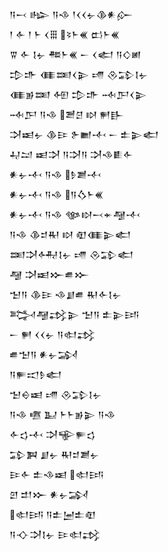 <div class='block'>
<div class='line'>𒀀𒁁 𒈗 𒀀𒈾 𒁹𒌋𒌋𒉡𒆠𒀭𒅎</div>
<div class='line'>𒁹 𒅆 𒁹 𒈨 𒌋𒑆 𒂟𒈨𒌍 𒆗𒈨𒌍</div>
<div class='line'>𒐊 𒅆 𒋙𒉡 𒍣𒈨𒌍 𒀸 𒌋𒅗 𒀀𒄭𒅖</div>
<div class='line'>𒄠𒈥 𒈪𒌅𒌋𒉌 𒋬 𒊮𒁉𒋙𒉡</div>
<div class='line'>𒈪𒂊𒌅 𒅇 𒄠𒈥 𒁄𒂅𒌋𒉌</div>
<div class='line'>𒁄𒂅 𒀀𒈾 𒍪𒆪 𒊭 𒂍𒃲</div>
<div class='line'>𒋫𒀜𒉡 𒆠𒄿 𒉿𒆤𒋾 𒀸 𒉺𒉌𒅗</div>
<div class='line'>𒄷𒁺 𒀜𒋫 𒀀𒋫𒀀 𒋫𒈾𒀾𒅆</div>
<div class='line'>𒀭𒉡𒋾 𒀀𒈾 𒊩𒋢𒋾</div>
<div class='line'>𒀭𒉡𒋾 𒀀𒈾 𒀀𒋝𒈨𒌍</div>
<div class='line'>𒀭𒉡𒋾 𒀀𒈾 𒀲𒊭𒁁𒄬𒆷𒋾</div>
<div class='line'>𒀀𒈾 𒆠𒄑𒊑 𒊭 𒊏𒈪𒉌𒅗</div>
<div class='line'>𒌅𒋫𒅈𒋙𒉡 𒋬 𒊮𒁉𒅗</div>
<div class='line'>𒆷 𒋫𒀜𒁍𒌑𒁍</div>
<div class='line'>𒈠𒀀 𒆠𒄿 𒈾𒋗𒌑 𒊑𒅆𒋙𒉡</div>
<div class='line'>𒅋𒆷𒃶𒉌 𒈠𒀀 𒉺𒉌𒅀</div>
<div class='line'>𒀸 𒂍 𒌋𒌋𒉡 𒀀𒊕𒃶</div>
<div class='line'>𒌑𒈠𒀀 𒀭𒉡𒋆</div>
<div class='line'>𒀀𒊓𒀊𒊩𒅗</div>
<div class='line'>𒈠𒀪𒀜 𒋬 𒊮𒁉𒋙𒉡</div>
<div class='line'>𒀀𒈾 𒍠 𒆏 𒈨𒈨𒂊𒉌 𒀀𒈾</div>
<div class='line'>𒅆𒌓𒋾 𒋫𒊍𒊓𒌓</div>
<div class='line'>𒁉𒀉 𒋗𒉡 𒊑𒄑𒋢𒉡</div>
<div class='line'>𒄿𒅆 𒉺𒈾𒀜 𒊕𒅀</div>
<div class='line'>𒇻 𒄥𒁍 𒀭𒉡𒋆</div>
<div class='line'>𒊕𒅀 𒀀𒉺𒅁𒉺𒊏</div>
<div class='line'>𒀀𒋓𒋫𒋙𒉡 𒄿𒊕𒃶</div>
</div>